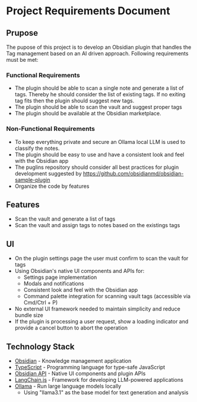 # Project Requirements Document
## Prupose
The pupose of this project is to develop an Obsidian plugin that handles the Tag management based
on an AI driven approach. Following requirements must be met: 

### Functional Requirements
- The plugin should be able to scan a single note and generate a list of tags. Thereby he should consider the list of existing tags. If no exiting tag fits then the plugin should suggest new tags.
- The plugin should be able to scan the vault and suggest proper tags
- The plugin should be available at the Obsidian marketplace.

### Non-Functional Requirements
- To keep everything private and secure an Ollama local LLM is used to classify the notes.
- The plugin should be easy to use and have a consistent look and feel with the Obsidian app
- The puglins repository should consider all best practices for plugin development suggested by https://github.com/obsidianmd/obsidian-sample-plugin
- Organize the code by features

## Features
- Scan the vault and generate a list of tags
- Scan the vault and assign tags to notes based on the existings tags

## UI
- On the plugin settings page the user must confirm to scan the vault for tags
- Using Obsidian's native UI components and APIs for:
    - Settings page implementation
    - Modals and notifications
    - Consistent look and feel with the Obsidian app
    - Command palette integration for scanning vault tags (accessible via Cmd/Ctrl + P)
- No external UI framework needed to maintain simplicity and reduce bundle size
- If the plugin is processing a user request, show a loading indicator and provide a cancel button to abort the operation

## Technology Stack
- [Obsidian](https://obsidian.md/) - Knowledge management application
- [TypeScript](https://www.typescriptlang.org/) - Programming language for type-safe JavaScript
- [Obsidian API](https://github.com/obsidianmd/obsidian-api) - Native UI components and plugin APIs
- [LangChain.js](https://js.langchain.com/) - Framework for developing LLM-powered applications
- [Ollama](https://github.com/ollama/ollama) - Run large language models locally
    - Using "llama3.1" as the base model for text generation and analysis